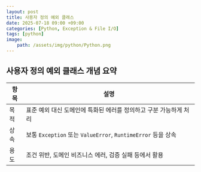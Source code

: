 ```yaml
---
layout: post
title: 사용자 정의 예외 클래스
date: 2025-07-18 09:00 +09:00
categories: [Python, Exception & File I/O]
tags: [python]
image:
    path: /assets/img/python/Python.png
---
```


## 사용자 정의 예외 클래스 개념 요약

| 항목 | 설명                                                   |
| -- | ---------------------------------------------------- |
| 목적 | 표준 예외 대신 도메인에 특화된 에러를 정의하고 구분 가능하게 처리                |
| 상속 | 보통 `Exception` 또는 `ValueError`, `RuntimeError` 등을 상속 |
| 용도 | 조건 위반, 도메인 비즈니스 에러, 검증 실패 등에서 활용                     |

<br>
